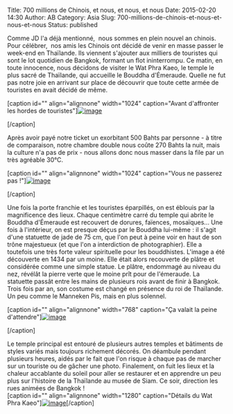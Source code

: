 Title: 700 millions de Chinois, et nous, et nous, et nous
Date: 2015-02-20 14:30
Author: AB
Category: Asia
Slug: 700-millions-de-chinois-et-nous-et-nous-et-nous
Status: published

Comme JD l'a déjà mentionné,  nous sommes en plein nouvel an chinois.
Pour célébrer,  nos amis les Chinois ont décidé de venir en masse passer
le week-end en Thaïlande. Ils viennent s'ajouter aux milliers de
touristes qui sont le lot quotidien de Bangkok, formant un flot
ininterrompu. Ce matin, en toute innocence, nous décidons de visiter le
Wat Phra Kaeo, le temple le plus sacré de Thaïlande, qui accueille le
Bouddha d'Émeraude. Quelle ne fut pas notre joie en arrivant sur place
de découvrir que toute cette armée de touristes en avait décidé de même.

<!-- PELICAN_END_SUMMARY -->

[caption id="" align="alignnone" width="1024" caption="Avant d'affronter
les hordes de
touristes"][![image](https://astridetjdenasie.files.wordpress.com/2015/02/wpid-sam_2869.jpg?w=1024 "Wat Phra Kaeo avant")](https://astridetjdenasie.files.wordpress.com/2015/02/wpid-sam_2869.jpg)

[/caption]

Après avoir payé notre ticket un exorbitant 500 Bahts par personne - à
titre de comparaison, notre chambre double nous coûte 270 Bahts la nuit,
mais la culture n'a pas de prix - nous allons donc nous masser dans la
file par un très agréable 30°C.

[caption id="" align="alignnone" width="1024" caption="Vous ne passerez
pas
!"][![image](https://astridetjdenasie.files.wordpress.com/2015/02/wpid-sam_2876.jpg?w=1024 "File")](https://astridetjdenasie.files.wordpress.com/2015/02/wpid-sam_2876.jpg)

[/caption]

Une fois la porte franchie et les touristes éparpillés, on est éblouis
par la magnificence des lieux. Chaque centimètre carré du temple qui
abrite le Bouddha d'Émeraude est recouvert de dorures, faïences,
mosaïques... Une fois à l'intérieur, on est presque déçus par le Bouddha
lui-même : il s'agit d'une statuette de jade de 75 cm, que l'on peut à
peine voir en haut de son trône majestueux (et que l'on a interdiction
de photographier). Elle a toutefois une très forte valeur spirituelle
pour les bouddhistes. L'image a été découverte en 1434 par un moine.
Elle était alors recouverte de plâtre et considérée comme une simple
statue. Le plâtre, endommagé au niveau du nez, révélât la pierre verte
que le moine prît pour de l'émeraude. La statuette passât entre les
mains de plusieurs rois avant de finir à Bangkok. Trois fois par an, son
costume est changé en présence du roi de Thaïlande. Un peu comme le
Manneken Pis, mais en plus solennel.

[caption id="" align="alignnone" width="768" caption="Ça valait la peine
d'attendre"][![image](https://astridetjdenasie.files.wordpress.com/2015/02/wpid-sam_2877.jpg?w=768 "Wat Phra Kaeo")](https://astridetjdenasie.files.wordpress.com/2015/02/wpid-sam_2877.jpg)

[/caption]

Le temple principal est entouré de plusieurs autres temples et bâtiments
de styles variés mais toujours richement décorés. On déambule pendant
plusieurs heures, aidés par le fait que l'on risque à chaque pas de
marcher sur un touriste ou de gâcher une photo. Finalement, on fuit les
lieux et la chaleur accablante du soleil pour aller se restaurer et en
apprendre un peu plus sur l'histoire de la Thaïlande au musée de Siam.
Ce soir, direction les rues animées de Bangkok !  
[caption id="" align="alignnone" width="1280" caption="Détails du Wat
Phra
Kaeo"][![image](https://astridetjdenasie.files.wordpress.com/2015/02/collage.jpg?w=1280 "Wat Phra Kaeo détails")](https://astridetjdenasie.files.wordpress.com/2015/02/collage.jpg)[/caption]

